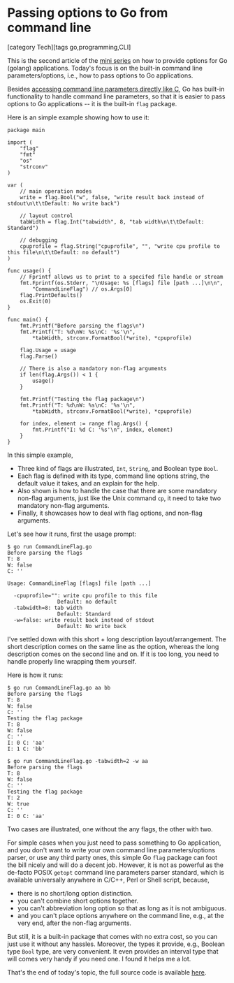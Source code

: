# Passing options to Go from command line 

[category Tech][tags go,programming,CLI]

This is the second article of the [mini series](https://sfxpt.wordpress.com/2015/06/16/providing-options-for-go-applications/) on how to provide options for Go (golang) applications. Today's focus is on the built-in command line parameters/options, i.e., how to pass options to Go applications. 

<!--more-->

Besides [accessing command line parameters directly like C](https://sfxpt.wordpress.com/2015/06/17/accessing-go-command-line-parameters/), Go has built-in functionality to handle command line parameters, so that it is easier to pass options to Go applications -- it is the built-in `flag` package.

Here is an simple example showing how to use it:


```
package main

import (
	"flag"
	"fmt"
	"os"
	"strconv"
)

var (
	// main operation modes
	write = flag.Bool("w", false, "write result back instead of stdout\n\t\tDefault: No write back")

	// layout control
	tabWidth = flag.Int("tabwidth", 8, "tab width\n\t\tDefault: Standard")

	// debugging
	cpuprofile = flag.String("cpuprofile", "", "write cpu profile to this file\n\t\tDefault: no default")
)

func usage() {
	// Fprintf allows us to print to a specifed file handle or stream
	fmt.Fprintf(os.Stderr, "\nUsage: %s [flags] file [path ...]\n\n",
		"CommandLineFlag") // os.Args[0]
	flag.PrintDefaults()
	os.Exit(0)
}

func main() {
	fmt.Printf("Before parsing the flags\n")
	fmt.Printf("T: %d\nW: %s\nC: '%s'\n",
		*tabWidth, strconv.FormatBool(*write), *cpuprofile)

	flag.Usage = usage
	flag.Parse()

	// There is also a mandatory non-flag arguments
	if len(flag.Args()) < 1 {
		usage()
	}

	fmt.Printf("Testing the flag package\n")
	fmt.Printf("T: %d\nW: %s\nC: '%s'\n",
		*tabWidth, strconv.FormatBool(*write), *cpuprofile)

	for index, element := range flag.Args() {
		fmt.Printf("I: %d C: '%s'\n", index, element)
	}
}
```

In this simple example,

- Three kind of flags are illustrated, `Int`, `String`, and Boolean type `Bool`.
- Each flag is defined with its type, command line options string, the default value it takes, and an explain for the help.
- Also shown is how to handle the case that there are some mandatory non-flag arguments, just like the Unix command `cp`, it need to take two mandatory non-flag arguments.
- Finally, it showcases how to deal with flag options, and non-flag arguments.

Let's see how it runs, first the usage prompt:

```
$ go run CommandLineFlag.go
Before parsing the flags
T: 8
W: false
C: ''

Usage: CommandLineFlag [flags] file [path ...]

  -cpuprofile="": write cpu profile to this file
                Default: no default
  -tabwidth=8: tab width
                Default: Standard
  -w=false: write result back instead of stdout
                Default: No write back

```

I've settled down with this short + long description layout/arrangement. The short description comes on the same line as the option, whereas the long description comes on the second line and on. If it is too long, you need to handle properly line wrapping them yourself. 

Here is how it runs:

```
$ go run CommandLineFlag.go aa bb
Before parsing the flags
T: 8
W: false
C: ''
Testing the flag package
T: 8
W: false
C: ''
I: 0 C: 'aa'
I: 1 C: 'bb'

$ go run CommandLineFlag.go -tabwidth=2 -w aa
Before parsing the flags
T: 8
W: false
C: ''
Testing the flag package
T: 2
W: true
C: ''
I: 0 C: 'aa'

```

Two cases are illustrated, one without the any flags, the other with two.

For simple cases when you just need to pass something to Go application, and you don't want to write your own command line parameters/options parser, or use any third party ones, this simple Go `flag` package can foot the bill nicely and will do a decent job. However, it is not as powerful as the de-facto POSIX `getopt` command line parameters parser standard, which is available universally anywhere in C/C++, Perl or Shell script, because,

- there is no short/long option distinction.
- you can't combine short options together.
- you can't abbreviation long option so that as long as it is not ambiguous.
- and you can't place options anywhere on the command line, e.g., at the very end, after the non-flag arguments.

But still, it is a built-in package that comes with no extra cost, so you can just use it without any hassles. Moreover, the types it provide, e.g., Boolean type `Bool` type, are very convenient. It even provides an interval type that will comes very handy if you need one. I found it helps me a lot. 

That's the end of today's topic, the full source code is available [here](https://github.com/suntong001/lang/blob/master/lang/Go/src/sys/CommandLineFlag.go).
